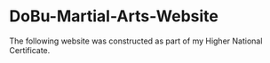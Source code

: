 # DoBu-Martial-Arts-Website
The following website was constructed as part of my Higher National Certificate.
